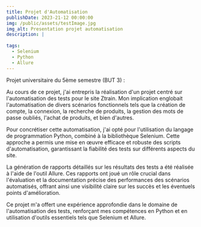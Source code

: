 ```yaml
---
title: Projet d'Automatisation
publishDate: 2023-21-12 00:00:00
img: /public/assets/testImage.jpg
img_alt: Presentation projet automatisation
description: |
  
tags:
  - Selenium
  - Python
  - Allure
---
```



Projet universitaire du 5ème semestre (BUT 3) :

Au cours de ce projet, j'ai entrepris la réalisation d'un projet centré sur l'automatisation des tests pour le site Ztrain. Mon implication englobait l'automatisation de divers scénarios fonctionnels tels que la création de compte, la connexion, la recherche de produits, la gestion des mots de passe oubliés, l'achat de produits, et bien d'autres.

Pour concrétiser cette automatisation, j'ai opté pour l'utilisation du langage de programmation Python, combiné à la bibliothèque Selenium. Cette approche a permis une mise en œuvre efficace et robuste des scripts d'automatisation, garantissant la fiabilité des tests sur différents aspects du site.

La génération de rapports détaillés sur les résultats des tests a été réalisée à l'aide de l'outil Allure. Ces rapports ont joué un rôle crucial dans l'évaluation et la documentation précise des performances des scénarios automatisés, offrant ainsi une visibilité claire sur les succès et les éventuels points d'amélioration.

Ce projet m'a offert une expérience approfondie dans le domaine de l'automatisation des tests, renforçant mes compétences en Python et en utilisation d'outils essentiels tels que Selenium et Allure.
